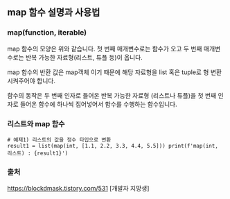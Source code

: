 ## map 함수 설명과 사용법
### map(function, iterable)

map 함수의 모양은 위와 같습니다.
첫 번째 매개변수로는 함수가 오고
두 번째 매개변수로는 반복 가능한 자료형(리스트, 튜플 등)이 옵니다.

map 함수의 반환 값은 map객체 이기 때문에 해당 자료형을 list 혹은 tuple로 형 변환시켜주어야 합니다.

함수의 동작은 두 번째 인자로 들어온 반복 가능한 자료형 (리스트나 튜플)을 첫 번째 인자로 들어온 함수에 하나씩 집어넣어서 함수를 수행하는 함수입니다.


### 리스트와 map 함수
```
# 예제1) 리스트의 값을 정수 타입으로 변환 
result1 = list(map(int, [1.1, 2.2, 3.3, 4.4, 5.5])) print(f'map(int, 리스트) : {result1}')
```
### 출처 
https://blockdmask.tistory.com/531 [개발자 지망생]
